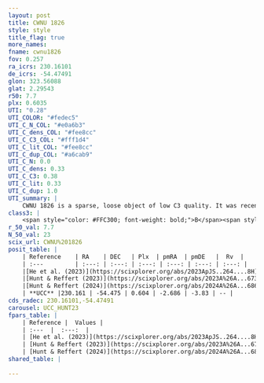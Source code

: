 ```yaml
---
layout: post
title: CWNU 1826
style: style
title_flag: true
more_names: 
fname: cwnu1826
fov: 0.257
ra_icrs: 230.16101
de_icrs: -54.47491
glon: 323.56088
glat: 2.29543
r50: 7.7
plx: 0.6035
UTI: "0.28"
UTI_COLOR: "#fedec5"
UTI_C_N_COL: "#e0a6b3"
UTI_C_dens_COL: "#fee8cc"
UTI_C_C3_COL: "#fff1d4"
UTI_C_lit_COL: "#fee8cc"
UTI_C_dup_COL: "#a6cab9"
UTI_C_N: 0.0
UTI_C_dens: 0.33
UTI_C_C3: 0.38
UTI_C_lit: 0.33
UTI_C_dup: 1.0
UTI_summary: |
    CWNU 1826 is a sparse, loose object of low C3 quality. It was recently reported in the literature.<br><br><span style="color: #99180f; font-weight: bold;">Warning: </span>contains less than 25 stars with <i>P>0.5</i> estimated.
class3: |
    <span style="color: #FFC300; font-weight: bold;">B</span><span style="color: red; font-weight: bold;">C</span>
r_50_val: 7.7
N_50_val: 23
scix_url: CWNU%201826
posit_table: |
    | Reference    | RA    | DEC   | Plx  | pmRA  | pmDE   |  Rv  |
    | :---         | :---: | :---: | :---: | :---: | :---: | :---: |
    |[He et al. (2023)](https://scixplorer.org/abs/2023ApJS..264....8H) | 230.149 | -54.473 | 0.619 | -2.686 | -3.841 | -- |
    |[Hunt & Reffert (2023)](https://scixplorer.org/abs/2023A%26A...673A.114H) | 230.164 | -54.482 | 0.615 | -2.697 | -3.814 | -- |
    |[Hunt & Reffert (2024)](https://scixplorer.org/abs/2024A%26A...686A..42H) | 230.164 | -54.482 | 0.615 | -2.697 | -3.814 | -- |
    | **UCC** |230.161 | -54.475 | 0.604 | -2.686 | -3.83 | -- | 
cds_radec: 230.16101,-54.47491
carousel: UCC_HUNT23
fpars_table: |
    | Reference |  Values |
    | :---  |  :---:  |
    | [He et al. (2023)](https://scixplorer.org/abs/2023ApJS..264....8H) | `A0=1.65, m-M=11.1, logAge=8.1` |
    | [Hunt & Reffert (2023)](https://scixplorer.org/abs/2023A%26A...673A.114H) | `AV50=1.249, diffAV50=0.525, MOD50=10.962, logAge50=7.882` |
    | [Hunt & Reffert (2024)](https://scixplorer.org/abs/2024A%26A...686A..42H) | `MassJ=122.827` |
shared_table: |
    
---
```


